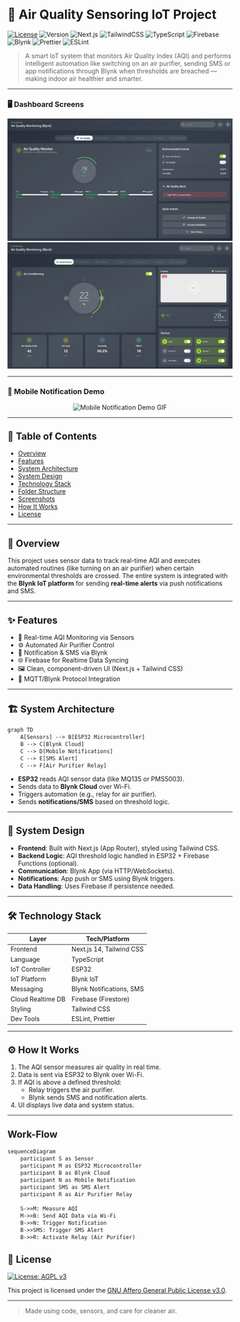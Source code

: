 # 🍃 Air Quality Sensoring IoT Project

[![License](https://img.shields.io/badge/License-MIT-14b8a6?style=for-the-badge)](LICENSE)
![Version](https://img.shields.io/badge/Version-1.0.0-0d9488?style=for-the-badge)
![Next.js](https://img.shields.io/badge/Next.js-14-115e59?style=for-the-badge&logo=next.js&logoColor=white)
![TailwindCSS](https://img.shields.io/badge/TailwindCSS-3.x-0f766e?style=for-the-badge&logo=tailwindcss&logoColor=white)
![TypeScript](https://img.shields.io/badge/TypeScript-5.x-164e63?style=for-the-badge&logo=typescript&logoColor=white)
![Firebase](https://img.shields.io/badge/Firebase-9%2B-2dd4bf?style=for-the-badge&logo=firebase&logoColor=white)
![Blynk](https://img.shields.io/badge/Blynk-enabled-0e7490?style=for-the-badge)
![Prettier](https://img.shields.io/badge/Prettier-formatting-0891b2?style=for-the-badge&logo=prettier&logoColor=white)
![ESLint](https://img.shields.io/badge/ESLint-configured-0f766e?style=for-the-badge&logo=eslint&logoColor=white)

> A smart IoT system that monitors Air Quality Index (AQI) and performs intelligent automation like switching on an air purifier, sending SMS or app notifications through Blynk when thresholds are breached — making indoor air healthier and smarter.

---
### 🖥️ Dashboard Screens

<div align="center">
  <img src="./screenshots/desktop1.png" width="600" alt="Desktop Screenshot 1"/>
  <img src="./screenshots/desktop2.png" width="600" alt="Desktop Screenshot 2"/>
</div>

---

### 📲 Mobile Notification Demo

<div align="center">
  <img src="./screenshots/notification-demo.gif" width="260" alt="Mobile Notification Demo GIF"/>
</div>

---

## 📖 Table of Contents

- [Overview](#-overview)
- [Features](#-features)
- [System Architecture](#-system-architecture)
- [System Design](#-system-design)
- [Technology Stack](#-technology-stack)
- [Folder Structure](#-folder-structure)
- [Screenshots](#-screenshots)
- [How It Works](#-how-it-works)
- [License](#-license)

---

## 🧠 Overview

This project uses sensor data to track real-time AQI and executes automated routines (like turning on an air purifier) when certain environmental thresholds are crossed. The entire system is integrated with the **Blynk IoT platform** for sending **real-time alerts** via push notifications and SMS.

---

## ✨ Features

- 🧪 Real-time AQI Monitoring via Sensors
- ⚙️ Automated Air Purifier Control
- 📲 Notification & SMS via Blynk
- 🌐 Firebase for Realtime Data Syncing
- 🖼️ Clean, component-driven UI (Next.js + Tailwind CSS)
- 📡 MQTT/Blynk Protocol Integration

---

## 🏗️ System Architecture

```mermaid
graph TD
    A[Sensors] --> B[ESP32 Microcontroller]
    B --> C[Blynk Cloud]
    C --> D[Mobile Notifications]
    C --> E[SMS Alert]
    C --> F[Air Purifier Relay]
```

- **ESP32** reads AQI sensor data (like MQ135 or PMS5003).
- Sends data to **Blynk Cloud** over Wi-Fi.
- Triggers automation (e.g., relay for air purifier).
- Sends **notifications/SMS** based on threshold logic.

---

## 🧩 System Design

- **Frontend**: Built with Next.js (App Router), styled using Tailwind CSS.
- **Backend Logic**: AQI threshold logic handled in ESP32 + Firebase Functions (optional).
- **Communication**: Blynk App (via HTTP/WebSockets).
- **Notifications**: App push or SMS using Blynk triggers.
- **Data Handling**: Uses Firebase if persistence needed.

---

## 🛠️ Technology Stack

| Layer            | Tech/Platform          |
|------------------|------------------------|
| Frontend         | Next.js 14, Tailwind CSS |
| Language         | TypeScript             |
| IoT Controller   | ESP32                  |
| IoT Platform     | Blynk IoT              |
| Messaging        | Blynk Notifications, SMS |
| Cloud Realtime DB| Firebase (Firestore)   |
| Styling          | Tailwind CSS           |
| Dev Tools        | ESLint, Prettier       |
---

## ⚙️ How It Works

1. The AQI sensor measures air quality in real time.
2. Data is sent via ESP32 to Blynk over Wi-Fi.
3. If AQI is above a defined threshold:
   - Relay triggers the air purifier.
   - Blynk sends SMS and notification alerts.
4. UI displays live data and system status.

---

## Work-Flow
```mermaid
sequenceDiagram
    participant S as Sensor
    participant M as ESP32 Microcontroller
    participant B as Blynk Cloud
    participant N as Mobile Notification
    participant SMS as SMS Alert
    participant R as Air Purifier Relay

    S->>M: Measure AQI
    M->>B: Send AQI Data via Wi-Fi
    B->>N: Trigger Notification
    B->>SMS: Trigger SMS Alert
    B->>R: Activate Relay (Air Purifier)
```
## 📄 License

[![License: AGPL v3](https://img.shields.io/badge/License-AGPL%20v3-0d9488?style=for-the-badge&logo=gnu&logoColor=white)](https://www.gnu.org/licenses/agpl-3.0.html)

This project is licensed under the [GNU Affero General Public License v3.0](https://www.gnu.org/licenses/agpl-3.0.html).

---
> Made using code, sensors, and care for cleaner air.
